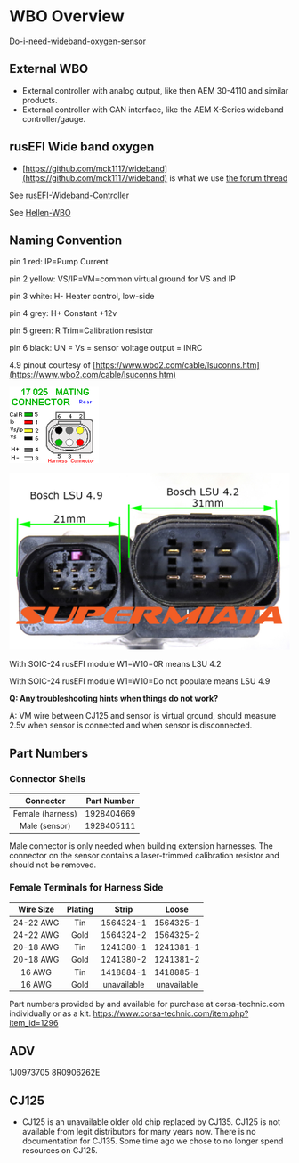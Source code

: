 # WBO Overview

[Do-i-need-wideband-oxygen-sensor](https://github.com/rusefi/rusefi/wiki/do-i-need-wideband-oxygen-sensor)

## External WBO

* External controller with analog output, like then AEM 30-4110 and similar products.
* External controller with CAN interface, like the AEM X-Series wideband controller/gauge.

## rusEFI Wide band oxygen


* [https://github.com/mck1117/wideband](https://github.com/mck1117/wideband) is what we use [the forum thread](https://rusefi.com/forum/viewtopic.php?f=4&t=1856)

See [rusEFI-Wideband-Controller](rusEFI-Wideband-Controller)

See [Hellen-WBO](Hellen-WBO)

## Naming Convention

pin 1 red: IP=Pump Current

pin 2 yellow: VS/IP=VM=common virtual ground for VS and IP

pin 3 white: H- Heater control, low-side

pin 4 grey: H+ Constant +12v

pin 5 green: R Trim=Calibration resistor

pin 6 black: UN = Vs = sensor voltage output = INRC

4.9 pinout courtesy of [https://www.wbo2.com/cable/lsuconns.htm](https://www.wbo2.com/cable/lsuconns.htm)

![x](FAQ/LSU-4-9-17025hcon.gif)

![x](FAQ/LSU_42_LSU_49_Plug_Comparsion.jpg)

With SOIC-24 rusEFI module W1=W10=0R means LSU 4.2

With SOIC-24 rusEFI module W1=W10=Do not populate means LSU 4.9

**Q: Any troubleshooting hints when things do not work?**

A: VM wire between CJ125 and sensor is virtual ground, should measure 2.5v when sensor is connected and when sensor is disconnected.

## Part Numbers

### Connector Shells

| Connector        | Part Number |
| :--------------: | :---------: |
| Female (harness) | 1928404669  |
| Male (sensor)    | 1928405111  |

Male connector is only needed when building extension harnesses. The connector on the sensor contains a laser-trimmed calibration resistor and should not be removed.

### Female Terminals for Harness Side

| Wire Size | Plating | Strip       | Loose       |
| :-------: | :-----: | :---------: | :---------: |
| 24-22 AWG | Tin     | 1564324-1   | 1564325-1   |
| 24-22 AWG | Gold    | 1564324-2   | 1564325-2   |
| 20-18 AWG | Tin     | 1241380-1   | 1241381-1   |
| 20-18 AWG | Gold    | 1241380-2   | 1241381-2   |
| 16 AWG    | Tin     | 1418884-1   | 1418885-1   |
| 16 AWG    | Gold    | unavailable | unavailable |

Part numbers provided by and available for purchase at corsa-technic.com individually or as a kit. <https://www.corsa-technic.com/item.php?item_id=1296>

## ADV

1J0973705 8R0906262E

## CJ125

* CJ125 is an unavailable older old chip replaced by CJ135. CJ125 is not available from legit distributors for many years now. There is no documentation for CJ135. Some time ago we chose to no longer spend resources on CJ125.
